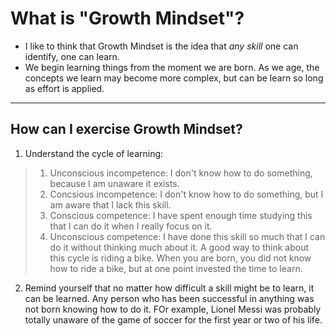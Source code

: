 # What is "Growth Mindset"?
* I like to think that Growth Mindset is the idea that *any skill* one can identify, one can learn.
* We begin learning things from the moment we are born. As we age, the concepts we learn may become more complex, but can be learn so long as effort is applied. 
****
## How can I exercise Growth Mindset? 
1. Understand the cycle of learning:
> 1. Unconscious incompetence: I don't know how to do something, because I am unaware it exists.
> 2. Concsious incompetence: I don't know how to do something, but I am aware that I lack this skill. 
> 3. Conscious competence: I have spent enough time studying this that I can do it when I really focus on it.
> 4. Unconscious competence: I have done this skill so much that I can do it without thinking much about it. 
A good way to think about this cycle is riding a bike. When you are born, you did not know how to ride a bike, but at one point invested the time to learn. 
2. Remind yourself that no matter how difficult a skill might be to learn, it can be learned. Any person who has been successful in anything was not born knowing how to do it. FOr example, Lionel Messi was probably totally unaware of the game of soccer for the first year or two of his life.

